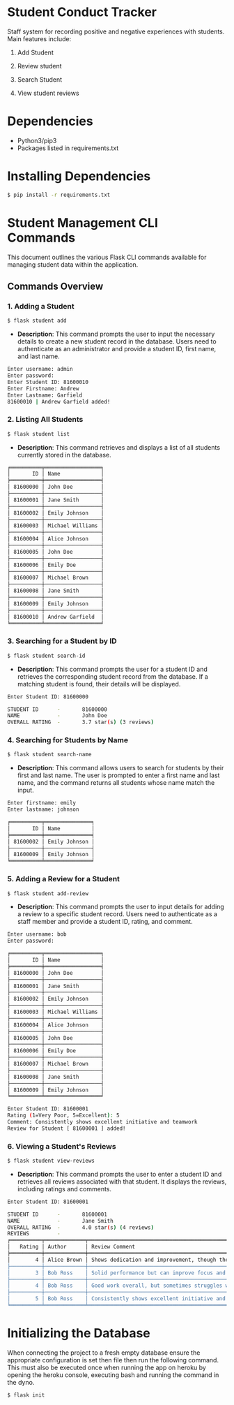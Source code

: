 # Student Conduct Tracker

Staff system for recording positive and negative experiences with students. Main features include:

1. Add Student

2. Review student

3. Search Student

4. View student reviews


# Dependencies
* Python3/pip3
* Packages listed in requirements.txt

# Installing Dependencies
```bash
$ pip install -r requirements.txt
```


# Student Management CLI Commands

This document outlines the various Flask CLI commands available for managing student data within the application.

## Commands Overview

### 1. Adding a Student

```bash
$ flask student add
```
- **Description**: This command prompts the user to input the necessary details to create a new student record in the database. Users need to authenticate as an administrator and provide a student ID, first name, and last name.

```bash
Enter username: admin
Enter password: 
Enter Student ID: 81600010
Enter Firstname: Andrew
Enter Lastname: Garfield 
81600010 | Andrew Garfield added!
```

### 2. Listing All Students

```bash
$ flask student list
```
- **Description**: This command retrieves and displays a list of all students currently stored in the database.

```bash
╒══════════╤══════════════════╕
│       ID │ Name             │
╞══════════╪══════════════════╡
│ 81600000 │ John Doe         │
├──────────┼──────────────────┤
│ 81600001 │ Jane Smith       │
├──────────┼──────────────────┤
│ 81600002 │ Emily Johnson    │
├──────────┼──────────────────┤
│ 81600003 │ Michael Williams │
├──────────┼──────────────────┤
│ 81600004 │ Alice Johnson    │
├──────────┼──────────────────┤
│ 81600005 │ John Doe         │
├──────────┼──────────────────┤
│ 81600006 │ Emily Doe        │
├──────────┼──────────────────┤
│ 81600007 │ Michael Brown    │
├──────────┼──────────────────┤
│ 81600008 │ Jane Smith       │
├──────────┼──────────────────┤
│ 81600009 │ Emily Johnson    │
├──────────┼──────────────────┤
│ 81600010 │ Andrew Garfield  │
╘══════════╧══════════════════╛
```

### 3. Searching for a Student by ID

```bash
$ flask student search-id
```
- **Description**: This command prompts the user for a student ID and retrieves the corresponding student record from the database. If a matching student is found, their details will be displayed.

```bash
Enter Student ID: 81600000

STUDENT ID      -       81600000
NAME            -       John Doe
OVERALL RATING  -       3.7 star(s) (3 reviews)
```

### 4. Searching for Students by Name

```bash
$ flask student search-name
```
- **Description**: This command allows users to search for students by their first and last name. The user is prompted to enter a first name and last name, and the command returns all students whose name match the input.

```bash
Enter firstname: emily
Enter lastname: johnson

╒══════════╤═══════════════╕
│       ID │ Name          │
╞══════════╪═══════════════╡
│ 81600002 │ Emily Johnson │
├──────────┼───────────────┤
│ 81600009 │ Emily Johnson │
╘══════════╧═══════════════╛
```

### 5. Adding a Review for a Student

```bash
$ flask student add-review
```
- **Description**: This command prompts the user to input details for adding a review to a specific student record. Users need to authenticate as a staff member and provide a student ID, rating, and comment.

```bash
Enter username: bob
Enter password: 

╒══════════╤══════════════════╕
│       ID │ Name             │
╞══════════╪══════════════════╡
│ 81600000 │ John Doe         │
├──────────┼──────────────────┤
│ 81600001 │ Jane Smith       │
├──────────┼──────────────────┤
│ 81600002 │ Emily Johnson    │
├──────────┼──────────────────┤
│ 81600003 │ Michael Williams │
├──────────┼──────────────────┤
│ 81600004 │ Alice Johnson    │
├──────────┼──────────────────┤
│ 81600005 │ John Doe         │
├──────────┼──────────────────┤
│ 81600006 │ Emily Doe        │
├──────────┼──────────────────┤
│ 81600007 │ Michael Brown    │
├──────────┼──────────────────┤
│ 81600008 │ Jane Smith       │
├──────────┼──────────────────┤
│ 81600009 │ Emily Johnson    │
╘══════════╧══════════════════╛

Enter Student ID: 81600001
Rating (1=Very Poor, 5=Excellent): 5
Comment: Consistently shows excellent initiative and teamwork 
Review for Student [ 81600001 ] added!
```

### 6. Viewing a Student's Reviews

```bash
$ flask student view-reviews
```
- **Description**: This command prompts the user to enter a student ID and retrieves all reviews associated with that student. It displays the reviews, including ratings and comments.

```bash
Enter Student ID: 81600001

STUDENT ID      -       81600001
NAME            -       Jane Smith
OVERALL RATING  -       4.0 star(s) (4 reviews)
REVIEWS         -
╒══════════╤═════════════╤═══════════════════════════════════════════════════════════════════════════════════════════════════════╕
│   Rating │ Author      │ Review Comment                                                                                        │
╞══════════╪═════════════╪═══════════════════════════════════════════════════════════════════════════════════════════════════════╡
│        4 │ Alice Brown │ Shows dedication and improvement, though there's room for growth in time management.                  │
├──────────┼─────────────┼───────────────────────────────────────────────────────────────────────────────────────────────────────┤
│        3 │ Bob Ross    │ Solid performance but can improve focus and attention to detail.                                      │
├──────────┼─────────────┼───────────────────────────────────────────────────────────────────────────────────────────────────────┤
│        4 │ Bob Ross    │ Good work overall, but sometimes struggles with meeting deadlines. However, improved towards the end. │
├──────────┼─────────────┼───────────────────────────────────────────────────────────────────────────────────────────────────────┤
│        5 │ Bob Ross    │ Consistently shows excellent initiative and teamwork                                                  │
╘══════════╧═════════════╧═══════════════════════════════════════════════════════════════════════════════════════════════════════╛
```


# Initializing the Database
When connecting the project to a fresh empty database ensure the appropriate configuration is set then file then run the following command. This must also be executed once when running the app on heroku by opening the heroku console, executing bash and running the command in the dyno.

```bash
$ flask init
```